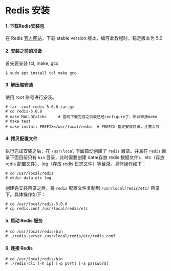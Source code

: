 # Redis 安装

#### 1. 下载Redis安装包

在 Redis [官方网站](https://redis.io)，下载 stable version 版本，编写此教程时，稳定版本为 5.0

#### 2. 安装之前的准备

首先要安装 tcl, make, gcc 

```shell
$ sudo apt install tcl make gcc 
```

#### 3. 解压缩安装

使用 root 账号进行安装。

```shell
# tar -zxvf redis-5.0.0.tar.gz 
# cd redis-5.0.0
# make MALLOC=libc     # 官网下载完成之后就已经configure了，所以直接make
# make test
# make install PREFIX=/usr/local/redis  # PREFIX 指定安装目录，注意大写
```
#### 4. 拷贝配置文件

执行完成安装之后，在 `/usr/local` 下面自动创建了 `redis` 目录。并且在 `redis` 目录下面目前只有 `bin` 目录，此时需要创建 data(存放 redis 数据文件)、etc（存放 redis 配置文件）、log（存放 redis 日志文件）等目录。具体操作如下：

```shell
# cd /usr/local/redis
# mkdir data etc log
```

创建完安装目录之后，将 `redis` 配置文件复制到 `/usr/local/redis/etc/` 目录下。具体操作如下：

```shell
# cd /usr/local/redis-5.0.0
# cp redis.conf /usr/local/redis/etc
```

#### 5. 启动 Redis 服务

```shell
# cd /usr/local/redis/bin
# ./redis-server /usr/local/redis/etc/redis.conf
```

#### 6. 连接 Redis

```shell
# cd /usr/local/redis/bin
# ./redis-cli [-h ip] [-p port] [-a password]

```
